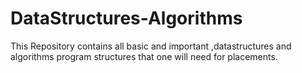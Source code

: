 # DataStructures-Algorithms
This Repository contains all basic and important ,datastructures and algorithms program structures that one will need for placements.
